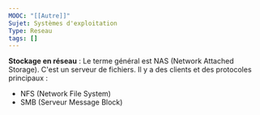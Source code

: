 ```yaml
---
MOOC: "[[Autre]]"
Sujet: Systèmes d'exploitation
Type: Reseau
tags: []
---
```

**Stockage en réseau** :
Le terme général est NAS (Network Attached Storage). C'est un serveur de fichiers. Il y a des clients et des protocoles principaux :
- NFS (Network File System)
- SMB (Serveur Message Block)
